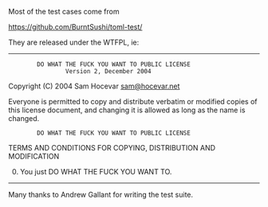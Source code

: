 Most of the test cases come from

https://github.com/BurntSushi/toml-test/

They are released under the WTFPL, ie:

--------------------------------------------------------------------

            DO WHAT THE FUCK YOU WANT TO PUBLIC LICENSE
                    Version 2, December 2004

 Copyright (C) 2004 Sam Hocevar <sam@hocevar.net>

 Everyone is permitted to copy and distribute verbatim or modified
 copies of this license document, and changing it is allowed as long
 as the name is changed.

            DO WHAT THE FUCK YOU WANT TO PUBLIC LICENSE
   TERMS AND CONDITIONS FOR COPYING, DISTRIBUTION AND MODIFICATION

  0. You just DO WHAT THE FUCK YOU WANT TO.

--------------------------------------------------------------------

Many thanks to Andrew Gallant for writing the test suite.
